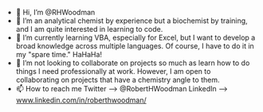 - 👋 Hi, I’m @RHWoodman
- 👀 I’m an analytical chemist by experience but a biochemist by training, and I am quite interested in learning to code.
- 🌱 I’m currently learning VBA, especially for Excel, but I want to develop a broad knowledge across multiple languages. Of course, I have to do it in my "spare time." HaHaHa!
- 💞️ I’m not looking to collaborate on projects so much as learn how to do things I need professionally at work. However, I am open to collaborating on projects that have a chemistry angle to them.
- 📫 How to reach me Twitter --> @RobertHWoodman LinkedIn --> www.linkedin.com/in/roberthwoodman/ 

<!---
RHWoodman/RHWoodman is a ✨ special ✨ repository because its `README.md` (this file) appears on your GitHub profile.
You can click the Preview link to take a look at your changes.
--->
